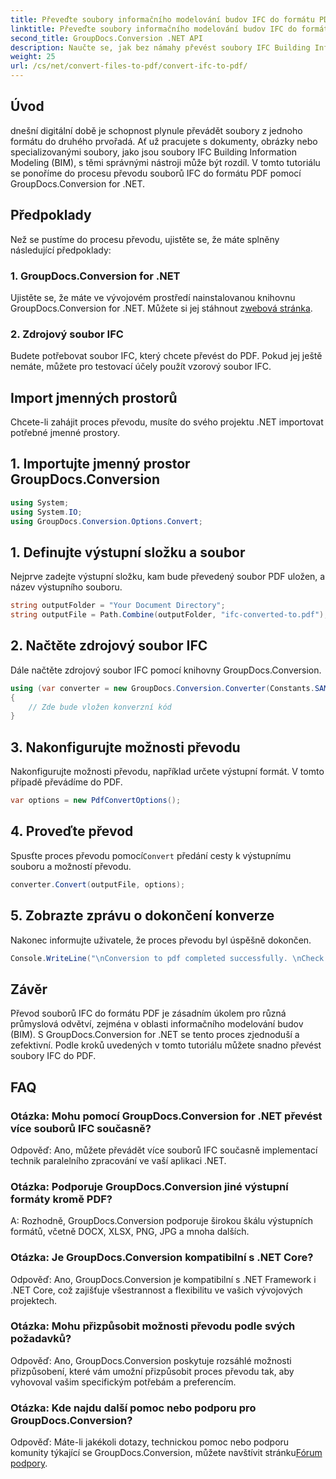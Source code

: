 ```yaml
---
title: Převeďte soubory informačního modelování budov IFC do formátu PDF
linktitle: Převeďte soubory informačního modelování budov IFC do formátu PDF
second_title: GroupDocs.Conversion .NET API
description: Naučte se, jak bez námahy převést soubory IFC Building Information Modeling do formátu PDF pomocí GroupDocs.Conversion for .NET.
weight: 25
url: /cs/net/convert-files-to-pdf/convert-ifc-to-pdf/
---
```

## Úvod
dnešní digitální době je schopnost plynule převádět soubory z jednoho formátu do druhého prvořadá. Ať už pracujete s dokumenty, obrázky nebo specializovanými soubory, jako jsou soubory IFC Building Information Modeling (BIM), s těmi správnými nástroji může být rozdíl. V tomto tutoriálu se ponoříme do procesu převodu souborů IFC do formátu PDF pomocí GroupDocs.Conversion for .NET. 
## Předpoklady
Než se pustíme do procesu převodu, ujistěte se, že máte splněny následující předpoklady:
### 1. GroupDocs.Conversion for .NET
 Ujistěte se, že máte ve vývojovém prostředí nainstalovanou knihovnu GroupDocs.Conversion for .NET. Můžete si jej stáhnout z[webová stránka](https://releases.groupdocs.com/conversion/net/).
### 2. Zdrojový soubor IFC
Budete potřebovat soubor IFC, který chcete převést do PDF. Pokud jej ještě nemáte, můžete pro testovací účely použít vzorový soubor IFC.

## Import jmenných prostorů
Chcete-li zahájit proces převodu, musíte do svého projektu .NET importovat potřebné jmenné prostory. 
## 1. Importujte jmenný prostor GroupDocs.Conversion
```csharp
using System;
using System.IO;
using GroupDocs.Conversion.Options.Convert;
```
## 1. Definujte výstupní složku a soubor
Nejprve zadejte výstupní složku, kam bude převedený soubor PDF uložen, a název výstupního souboru.
```csharp
string outputFolder = "Your Document Directory";
string outputFile = Path.Combine(outputFolder, "ifc-converted-to.pdf");
```
## 2. Načtěte zdrojový soubor IFC
Dále načtěte zdrojový soubor IFC pomocí knihovny GroupDocs.Conversion.
```csharp
using (var converter = new GroupDocs.Conversion.Converter(Constants.SAMPLE_IFC))
{
    // Zde bude vložen konverzní kód
}
```
## 3. Nakonfigurujte možnosti převodu
Nakonfigurujte možnosti převodu, například určete výstupní formát. V tomto případě převádíme do PDF.
```csharp
var options = new PdfConvertOptions();
```
## 4. Proveďte převod
 Spusťte proces převodu pomocí`Convert` předání cesty k výstupnímu souboru a možností převodu.
```csharp
converter.Convert(outputFile, options);
```
## 5. Zobrazte zprávu o dokončení konverze
Nakonec informujte uživatele, že proces převodu byl úspěšně dokončen.
```csharp
Console.WriteLine("\nConversion to pdf completed successfully. \nCheck output in {0}", outputFolder);
```

## Závěr
Převod souborů IFC do formátu PDF je zásadním úkolem pro různá průmyslová odvětví, zejména v oblasti informačního modelování budov (BIM). S GroupDocs.Conversion for .NET se tento proces zjednoduší a zefektivní. Podle kroků uvedených v tomto tutoriálu můžete snadno převést soubory IFC do PDF.
## FAQ
### Otázka: Mohu pomocí GroupDocs.Conversion for .NET převést více souborů IFC současně?
Odpověď: Ano, můžete převádět více souborů IFC současně implementací technik paralelního zpracování ve vaší aplikaci .NET.
### Otázka: Podporuje GroupDocs.Conversion jiné výstupní formáty kromě PDF?
A: Rozhodně, GroupDocs.Conversion podporuje širokou škálu výstupních formátů, včetně DOCX, XLSX, PNG, JPG a mnoha dalších.
### Otázka: Je GroupDocs.Conversion kompatibilní s .NET Core?
Odpověď: Ano, GroupDocs.Conversion je kompatibilní s .NET Framework i .NET Core, což zajišťuje všestrannost a flexibilitu ve vašich vývojových projektech.
### Otázka: Mohu přizpůsobit možnosti převodu podle svých požadavků?
Odpověď: Ano, GroupDocs.Conversion poskytuje rozsáhlé možnosti přizpůsobení, které vám umožní přizpůsobit proces převodu tak, aby vyhovoval vašim specifickým potřebám a preferencím.
### Otázka: Kde najdu další pomoc nebo podporu pro GroupDocs.Conversion?
Odpověď: Máte-li jakékoli dotazy, technickou pomoc nebo podporu komunity týkající se GroupDocs.Conversion, můžete navštívit stránku[Fórum podpory](https://forum.groupdocs.com/c/conversion/11).